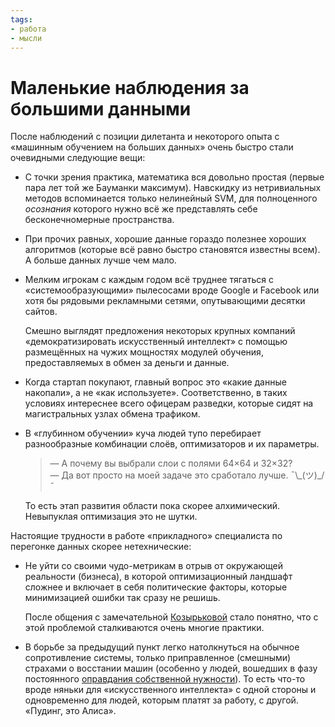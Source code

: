```yaml
---
tags:
- работа
- мысли
---
```


# Маленькие наблюдения за большими данными

После наблюдений с позиции дилетанта и некоторого опыта с «машинным
обучением на больших данных» очень быстро стали очевидными следующие
вещи:

- С точки зрения практика, математика вся довольно простая (первые
  пара лет той же Бауманки максимум). Навскидку из нетривиальных
  методов вспоминается только нелинейный SVM, для полноценного
  *осознания* которого нужно всё же представлять себе бесконечномерные
  пространства.

- При прочих равных, хорошие данные гораздо полезнее хороших
  алгоритмов (которые всё равно быстро становятся известны всем). А
  больше данных лучше чем мало.

- Мелким игрокам с каждым годом всё труднее тягаться с
  «системообразующими» пылесосами вроде Google и Facebook или хотя бы
  рядовыми рекламными сетями, опутывающими десятки сайтов.

  Смешно выглядят предложения некоторых крупных компаний
  «демократизировать искусственный интеллект» с помощью размещённых на
  чужих мощностях модулей обучения, предоставляемых в обмен за деньги
  и данные.

- Когда стартап покупают, главный вопрос это «какие данные накопали»,
  а не «как используете». Соответственно, в таких условиях интереснее
  всего офицерам разведки, которые сидят на магистральных узлах обмена
  трафиком.

- В «глубинном обучении» куча людей тупо перебирает разнообразные
  комбинации слоёв, оптимизаторов и их параметры.

  > — А почему вы выбрали слои с полями 64×64 и 32×32?\
  > — Да вот просто на моей задаче это сработало лучше. ¯\\\_(ツ)\_/¯

  То есть этап развития области пока скорее алхимический. Невыпуклая
  оптимизация это не шутки.

Настоящие трудности в работе «прикладного» специалиста по перегонке
данных скорее нетехнические:

- Не уйти со своими чудо-метрикам в отрыв от окружающей реальности
  (бизнеса), в которой оптимизационный ландшафт сложнее и включает в
  себя политические факторы, которые минимизацией ошибки так сразу не
  решишь.

  После общения с замечательной [Козырьковой][kozyrkov] стало понятно,
  что с этой проблемой сталкиваются очень многие практики.

- В борьбе за предыдущий пункт легко натолкнуться на обычное
  сопротивление системы, только приправленное (смешными) страхами о
  восстании машин (особенно у людей, вошедших в фазу постоянного
  [оправдания собственной нужности][amateurism]). То есть что-то вроде
  няньки для «искусственного интеллекта» с одной стороны и
  одновременно для людей, которым платят за работу, с другой. «Пудинг,
  это Алиса».

[amateurism]: https://dzhus.org/posts/2018-08-23-amateurism.html

[kozyrkov]: https://medium.com/@kozyrkov
